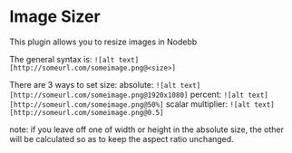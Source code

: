 Image Sizer
===========
This plugin allows you to resize images in Nodebb

The general syntax is:
```![alt text][http://someurl.com/someimage.png@<size>]```

There are 3 ways to set size:
absolute:
```![alt text][http://someurl.com/someimage.png@1920x1080]```
percent:
```![alt text][http://someurl.com/someimage.png@50%]```
scalar multiplier:
```![alt text][http://someurl.com/someimage.png@0.5]```

note: if you leave off one of width or height in the absolute size, the other will be calculated so as to keep the aspect ratio unchanged.